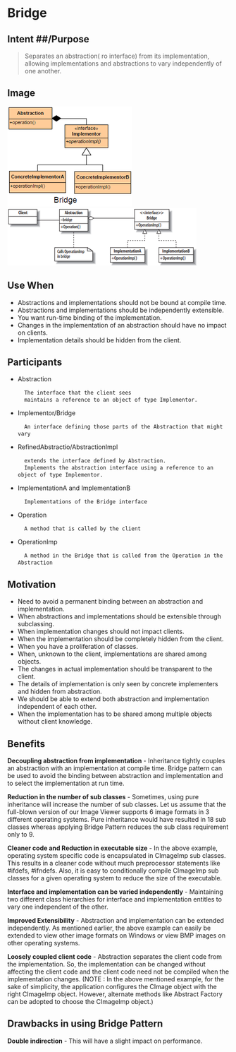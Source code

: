 # Bridge #

## Intent ##/Purpose

> Separates an abstraction( ro interface) from its implementation, allowing implementations and abstractions to vary independently of one another.

## Image ##

![alt text](./Images/Bridge-1.md.png "Bridge")
![alt text](./Images/Bridge-2.md.png "Bridge")

## Use When ##

+ Abstractions and implementations should not be bound at compile time.
+ Abstractions and implementations should be independently extensible.
+ You want run-time binding of the implementation.
+ Changes in the implementation of an abstraction should have no impact on clients.
+ Implementation details should be hidden from the client.

## Participants ##

+ Abstraction

		The interface that the client sees
		maintains a reference to an object of type Implementor.
+ Implementor/Bridge

		An interface defining those parts of the Abstraction that might vary
+ RefinedAbstractio/AbstractionImpl

		extends the interface defined by Abstraction.
		Implements the abstraction interface using a reference to an object of type Implementor.
+ ImplementationA and ImplementationB

		Implementations of the Bridge interface
+ Operation

		A method that is called by the client
+ OperationImp

		A method in the Bridge that is called from the Operation in the Abstraction

## Motivation ##

+ Need to avoid a permanent binding between an abstraction and implementation.
+ When abstractions and implementations should be extensible through subclassing.
+ When implementation changes should not impact clients.
+ When the implementation should be completely hidden from the client.
+ When you have a proliferation of classes.
+ When, unknown to the client, implementations are shared among objects.
+ The changes in actual implementation should be transparent to the client.
+ The details of implementation is only seen by concrete implementers and hidden from abstraction.
+ We should be able to extend both abstraction and implementation independent of each other.
+ When the implementation has to be shared among multiple objects without client knowledge.

## Benefits ##

**Decoupling abstraction from implementation** - Inheritance tightly couples an abstraction with an implementation at compile time. Bridge pattern can be used to avoid the binding between abstraction and implementation and to select the implementation at run time.

**Reduction in the number of sub classes** - Sometimes, using pure inheritance will increase the number of sub classes. Let us assume that the full-blown version of our Image Viewer supports 6 image formats in 3 different operating systems. Pure inheritance would have resulted in 18 sub classes whereas applying Bridge Pattern reduces the sub class requirement only to 9.

**Cleaner code and Reduction in executable size** - In the above example, operating system specific code is encapsulated in CImageImp sub classes. This results in a cleaner code without much preprocessor statements like #ifdefs, #ifndefs. Also, it is easy to conditionally compile CImageImp sub classes for a given operating system to reduce the size of the executable.

**Interface and implementation can be varied independently** - Maintaining two different class hierarchies for interface and implementation entitles to vary one independent of the other.

**Improved Extensibility** - Abstraction and implementation can be extended independently. As mentioned earlier, the above example can easily be extended to view other image formats on Windows or view BMP images on other operating systems.

**Loosely coupled client code** - Abstraction separates the client code from the implementation. So, the implementation can be changed without affecting the client code and the client code need not be compiled when the implementation changes. (NOTE : In the above mentioned example, for the sake of simplicity, the application configures the CImage object with the right CImageImp object. However, alternate methods like Abstract Factory can be adopted to choose the CImageImp object.)

## Drawbacks in using Bridge Pattern

**Double indirection** - This will have a slight impact on performance.
